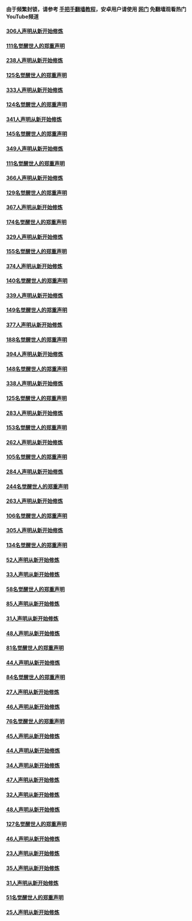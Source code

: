 #### 由于频繁封锁，请参考 [手把手翻墙教程](https://github.com/gfw-breaker/guides/wiki/)，安卓用户请使用 [网门](https://github.com/gfw-breaker/nogfw/blob/master/dl.md?t=07140501) 免翻墙观看热门YouTube频道 

#### [306人声明从新开始修炼](../pages/91/428076.md?t=07140501) 

#### [111名觉醒世人的郑重声明](../pages/91/428075.md?t=07140501) 

#### [238人声明从新开始修炼](../pages/91/427767.md?t=07140501) 

#### [125名觉醒世人的郑重声明](../pages/91/427766.md?t=07140501) 

#### [333人声明从新开始修炼](../pages/91/427525.md?t=07140501) 

#### [124名觉醒世人的郑重声明](../pages/91/427524.md?t=07140501) 

#### [341人声明从新开始修炼](../pages/91/427255.md?t=07140501) 

#### [145名觉醒世人的郑重声明](../pages/91/427254.md?t=07140501) 

#### [349人声明从新开始修炼](../pages/91/426969.md?t=07140501) 

#### [111名觉醒世人的郑重声明](../pages/91/426968.md?t=07140501) 

#### [366人声明从新开始修炼](../pages/91/426737.md?t=07140501) 

#### [129名觉醒世人的郑重声明](../pages/91/426736.md?t=07140501) 

#### [367人声明从新开始修炼](../pages/91/426421.md?t=07140501) 

#### [174名觉醒世人的郑重声明](../pages/91/426420.md?t=07140501) 

#### [329人声明从新开始修炼](../pages/91/426139.md?t=07140501) 

#### [155名觉醒世人的郑重声明](../pages/91/426138.md?t=07140501) 

#### [374人声明从新开始修炼](../pages/91/425811.md?t=07140501) 

#### [140名觉醒世人的郑重声明](../pages/91/425810.md?t=07140501) 

#### [339人声明从新开始修炼](../pages/91/425690.md?t=07140501) 

#### [149名觉醒世人的郑重声明](../pages/91/425689.md?t=07140501) 

#### [377人声明从新开始修炼](../pages/91/424867.md?t=07140501) 

#### [188名觉醒世人的郑重声明](../pages/91/424866.md?t=07140501) 

#### [394人声明从新开始修炼](../pages/91/423914.md?t=07140501) 

#### [148名觉醒世人的郑重声明](../pages/91/423913.md?t=07140501) 

#### [338人声明从新开始修炼](../pages/91/423540.md?t=07140501) 

#### [125名觉醒世人的郑重声明](../pages/91/423539.md?t=07140501) 

#### [283人声明从新开始修炼](../pages/91/423296.md?t=07140501) 

#### [153名觉醒世人的郑重声明](../pages/91/423295.md?t=07140501) 

#### [262人声明从新开始修炼](../pages/91/423004.md?t=07140501) 

#### [105名觉醒世人的郑重声明](../pages/91/423003.md?t=07140501) 

#### [284人声明从新开始修炼](../pages/91/422707.md?t=07140501) 

#### [244名觉醒世人的郑重声明](../pages/91/422706.md?t=07140501) 

#### [263人声明从新开始修炼](../pages/91/422553.md?t=07140501) 

#### [106名觉醒世人的郑重声明](../pages/91/422552.md?t=07140501) 

#### [305人声明从新开始修炼](../pages/91/422153.md?t=07140501) 

#### [134名觉醒世人的郑重声明](../pages/91/422152.md?t=07140501) 

#### [52人声明从新开始修炼](../pages/91/421846.md?t=07140501) 

#### [33人声明从新开始修炼](../pages/91/421804.md?t=07140501) 

#### [58名觉醒世人的郑重声明](../pages/91/421845.md?t=07140501) 

#### [85人声明从新开始修炼](../pages/91/421769.md?t=07140501) 

#### [31人声明从新开始修炼](../pages/91/421763.md?t=07140501) 

#### [48人声明从新开始修炼](../pages/91/421605.md?t=07140501) 

#### [81名觉醒世人的郑重声明](../pages/91/421656.md?t=07140501) 

#### [44人声明从新开始修炼](../pages/91/421544.md?t=07140501) 

#### [84名觉醒世人的郑重声明](../pages/91/421543.md?t=07140501) 

#### [27人声明从新开始修炼](../pages/91/421465.md?t=07140501) 

#### [46人声明从新开始修炼](../pages/91/421454.md?t=07140501) 

#### [76名觉醒世人的郑重声明](../pages/91/421453.md?t=07140501) 

#### [45人声明从新开始修炼](../pages/91/421452.md?t=07140501) 

#### [44人声明从新开始修炼](../pages/91/421422.md?t=07140501) 

#### [34人声明从新开始修炼](../pages/91/421322.md?t=07140501) 

#### [47人声明从新开始修炼](../pages/91/421264.md?t=07140501) 

#### [32人声明从新开始修炼](../pages/91/421225.md?t=07140501) 

#### [48人声明从新开始修炼](../pages/91/421202.md?t=07140501) 

#### [127名觉醒世人的郑重声明](../pages/91/421224.md?t=07140501) 

#### [46人声明从新开始修炼](../pages/91/421203.md?t=07140501) 

#### [23人声明从新开始修炼](../pages/91/421138.md?t=07140501) 

#### [35人声明从新开始修炼](../pages/91/421122.md?t=07140501) 

#### [31人声明从新开始修炼](../pages/91/421081.md?t=07140501) 

#### [51名觉醒世人的郑重声明](../pages/91/421080.md?t=07140501) 

#### [25人声明从新开始修炼](../pages/91/421020.md?t=07140501) 

